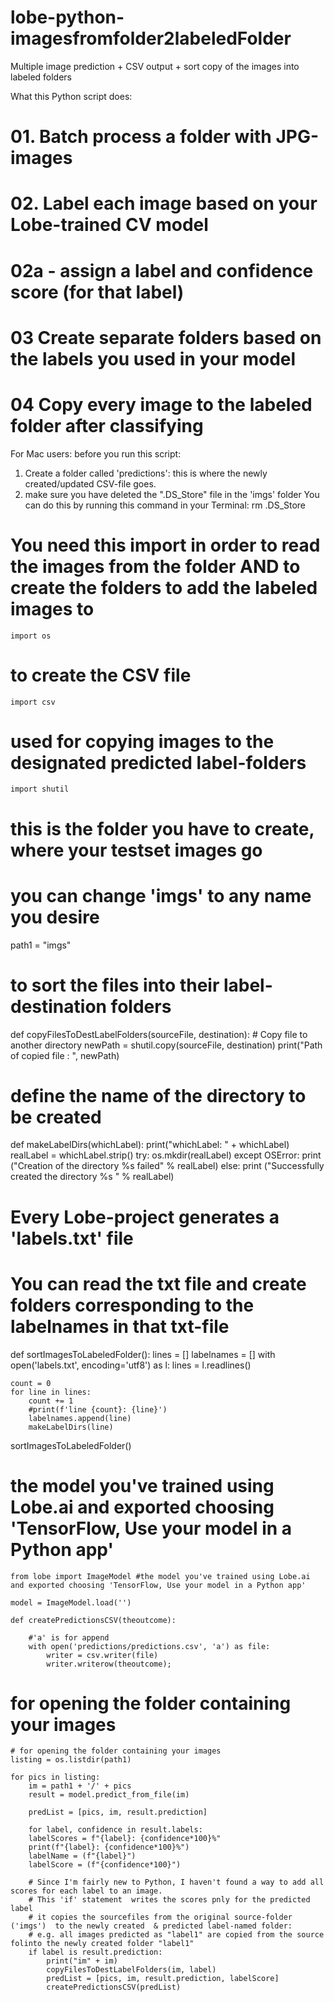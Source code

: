 # lobe-python-imagesfromfolder2labeledFolder
Multiple image prediction + CSV output + sort copy of the images into labeled folders

What this Python script does:
# 01. Batch process a folder with JPG-images
# 02. Label each image based on your Lobe-trained CV model
# 02a - assign a label and confidence score (for that label)
# 03 Create separate folders based on the labels you used in your model
# 04 Copy every image to the labeled folder after classifying

For Mac users: before you run this script:
1. Create a folder called 'predictions': this is where the newly created/updated CSV-file goes.
2. make sure you have deleted the ".DS_Store" file in the 'imgs' folder
You can do this by running this command in your Terminal: rm .DS_Store

# You need this import in order to read the images from the folder AND to create the folders to add the labeled images to
	import os 

# to create the CSV file
	import csv 

# used for copying images to the designated predicted label-folders
	import shutil 

# this is the folder you have to create, where your testset images go
# you can change 'imgs' to any name you desire
path1 = "imgs"   


# to sort the files into their label-destination folders
def copyFilesToDestLabelFolders(sourceFile, destination):
    # Copy file to another directory
    newPath = shutil.copy(sourceFile, destination)
    print("Path of copied file : ", newPath)

# define the name of the directory to be created
def makeLabelDirs(whichLabel):
    print("whichLabel: " + whichLabel)
    realLabel = whichLabel.strip()
    try:
        os.mkdir(realLabel)
    except OSError:
        print ("Creation of the directory %s failed" % realLabel)
    else:
        print ("Successfully created the directory %s " % realLabel)


# Every Lobe-project generates a 'labels.txt' file
# You can read the txt file and create folders corresponding to the labelnames in that txt-file
def sortImagesToLabeledFolder():
    lines = []
    labelnames = []
    with open('labels.txt', encoding='utf8') as l:
        lines = l.readlines()

    count = 0
    for line in lines:
        count += 1
        #print(f'line {count}: {line}')
        labelnames.append(line)
        makeLabelDirs(line)

sortImagesToLabeledFolder()



# the model you've trained using Lobe.ai and exported choosing 'TensorFlow, Use your model in a Python app'
	from lobe import ImageModel #the model you've trained using Lobe.ai and exported choosing 'TensorFlow, Use your model in a Python app'

	model = ImageModel.load('')

	def createPredictionsCSV(theoutcome):

		#'a' is for append
		with open('predictions/predictions.csv', 'a') as file:
			writer = csv.writer(file)
			writer.writerow(theoutcome);

# for opening the folder containing your images
	# for opening the folder containing your images
	listing = os.listdir(path1)  

	for pics in listing:
	    im = path1 + '/' + pics
	    result = model.predict_from_file(im)

	    predList = [pics, im, result.prediction]

	    for label, confidence in result.labels:
		labelScores = f"{label}: {confidence*100}%"
		print(f"{label}: {confidence*100}%")
		labelName = (f"{label}")
		labelScore = (f"{confidence*100}")

		# Since I'm fairly new to Python, I haven't found a way to add all scores for each label to an image.
		# This 'if' statement  writes the scores pnly for the predicted label 
		# it copies the sourcefiles from the original source-folder ('imgs')  to the newly created  & predicted label-named folder:
		# e.g. all images predicted as "label1" are copied from the source folinto the newly created folder "label1"
		if label is result.prediction:
		    print("im" + im)
		    copyFilesToDestLabelFolders(im, label)
		    predList = [pics, im, result.prediction, labelScore]
		    createPredictionsCSV(predList)
